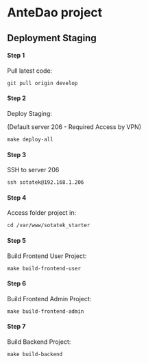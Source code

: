# AnteDao project

## Deployment Staging

#### Step 1
Pull latest code:
```
git pull origin develop
```

#### Step 2
Deploy Staging: 

(Default server 206 - Required Access by VPN)

```
make deploy-all
```

#### Step 3
SSH to server 206
```
ssh sotatek@192.168.1.206
```

#### Step 4
Access folder project in:

```
cd /var/www/sotatek_starter
```

#### Step 5
Build Frontend User Project:
```
make build-frontend-user
```

#### Step 6
Build Frontend Admin Project:
```
make build-frontend-admin
```


#### Step 7
Build Backend Project:
```
make build-backend
```









